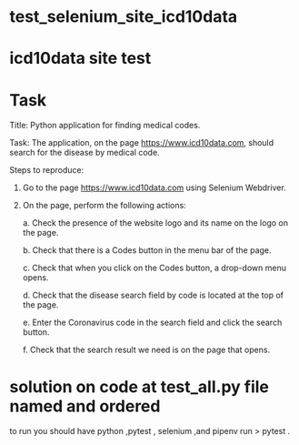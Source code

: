 # test_selenium_site_icd10data
# icd10data site test
# Task
Title: 
Python application for finding medical codes.

Task:
The application, on the page https://www.icd10data.com, should search for the disease by medical code.

Steps to reproduce:
  1. Go to the page https://www.icd10data.com using Selenium Webdriver.

  2. On the page, perform the following actions:

       a. Check the presence of the website logo and its name on the logo on the page.
            

       b. Check that there is a Codes button in the menu bar of the page.
     
       c. Check that when you click on the Codes button, a drop-down menu opens.
            

       d. Check that the disease search field by code is located at the top of the page.
           

       e. Enter the Coronavirus code in the search field and click the search button.
          

       f. Check that the search result we need is on the page that opens.
         

          

# solution on code  at test_all.py file named and ordered
to run you should have python ,pytest , selenium ,and pipenv
run > pytest . 
